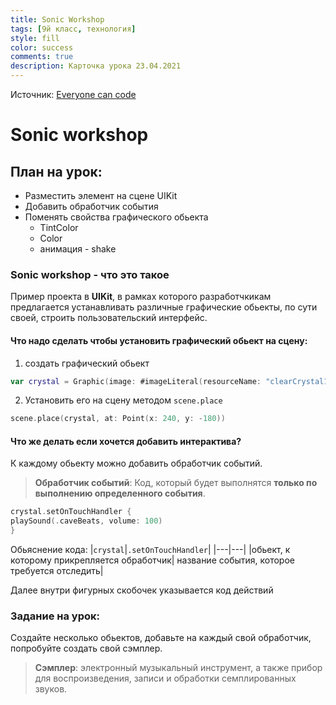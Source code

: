 ```yaml
---
title: Sonic Workshop
tags: [9й класс, технология]
style: fill
color: success
comments: true
description: Карточка урока 23.04.2021
---
```


Источник: [Everyone can code ](https://books.apple.com/ru/book/everyone-can-code-adventures/id1514850778)

# Sonic workshop

## План на урок:

- Разместить элемент на сцене UIKit
- Добавить обработчик события
- Поменять свойства графического обьекта
  - TintColor
  - Color
  - анимация - shake

### Sonic workshop - что это такое

Пример проекта в **UIKit**, в рамках которого разработчкикам предлагается устанавливать различные графические обьекты, по сути своей, строить пользовательский интерфейс.

#### Что надо сделать чтобы установить графический обьект на сцену:

1. создать графический обьект 

```swift
var crystal = Graphic(image: #imageLiteral(resourceName: "clearCrystal1Pink"))
```

2. Установить его на сцену методом `scene.place`


```swift
scene.place(crystal, at: Point(x: 240, y: -180))
```

#### Что  же делать если хочется добавить интерактива?

К каждому обьекту можно добавить обработчик событий.

>**Обработчик событий**:
Код, который будет выполнятся **только по выполнению определенного события**.

```swift
crystal.setOnTouchHandler {
playSound(.caveBeats, volume: 100)
}
```

Обьяснение кода:
|`crystal`|`.setOnTouchHandler`|
|---|---|
|обьект, к которому прикрепляется обработчик| название события, которое требуется отследить|

Далее внутри фигурных скобочек указывается код действий

### Задание на урок:

Создайте несколько обьектов, добавьте на каждый свой обработчик, попробуйте создать свой сэмплер.

> **Сэмплер**:
электронный музыкальный инструмент, а также прибор для воспроизведения, записи и обработки семплированных звуков.